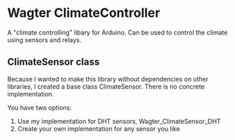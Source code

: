 # Wagter ClimateController #

A "climate controlling" libary for Arduino. Can be used to control the climate using sensors and relays.

## ClimateSensor class ##

Because I wanted to make this library without dependencies on other libraries, I created a base class ClimateSensor. There is no concrete implementation.

You have two options:

1. Use my implementation for DHT sensors, Wagter_ClimateSensor_DHT
2. Create your own implementation for any sensor you like
